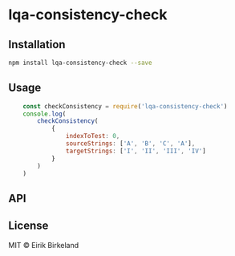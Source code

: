 # lqa-consistency-check 



## Installation

```sh
npm install lqa-consistency-check --save
```


## Usage

```js
    const checkConsistency = require('lqa-consistency-check')
    console.log(
        checkConsistency(
            {
                indexToTest: 0,
                sourceStrings: ['A', 'B', 'C', 'A'],
                targetStrings: ['I', 'II', 'III', 'IV']
            }
        )
    )
```

## API

## License

MIT © Eirik Birkeland